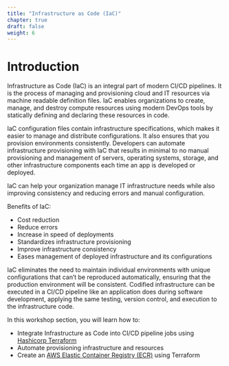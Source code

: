 ```yaml
---
title: "Infrastructure as Code (IaC)"
chapter: true
draft: false
weight: 6
---
```


# Introduction

Infrastructure as Code (IaC) is an integral part of modern CI/CD pipelines. It is the process of managing and provisioning cloud and IT resources via machine readable definition files. IaC enables organizations to create, manage, and destroy compute resources using modern DevOps tools by statically defining and declaring these resources in code. 

IaC configuration files contain infrastructure specifications, which makes it easier to manage and distribute configurations. It also ensures that you provision environments consistently. Developers can automate infrastructure provisioning with IaC that results in minimal to no manual provisioning and management of servers, operating systems, storage, and other infrastructure components each time an app is developed or deployed.

IaC can help your organization manage IT infrastructure needs while also improving consistency and reducing errors and manual configuration.

Benefits of IaC:

- Cost reduction
- Reduce errors
- Increase in speed of deployments
- Standardizes infrastructure provisioning
- Improve infrastructure consistency
- Eases management of deployed infrastructure and its configurations


IaC eliminates the need to maintain individual environments with unique configurations that can’t be reproduced automatically, ensuring that the production environment will be consistent. Codified infrastructure can be executed in a CI/CD pipeline like an application does during software development, applying the same testing, version control, and execution to the infrastructure code.

In this workshop section, you will learn how to:

- Integrate Infrastructure as Code into CI/CD pipeline jobs using [Hashicorp Terraform][1]
- Automate provisioning infrastructure and resources
- Create an [AWS Elastic Container Registry (ECR)][2] using Terraform

<!-- URL Links index -->
[1]: https://www.terraform.io/
[2]: https://aws.amazon.com/ecr/







